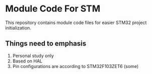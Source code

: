 # Module Code For STM
This repository contains module code files for easier STM32 project initialization.

## Things need to emphasis 

1. Personal study only 
2. Based on HAL
3. Pin configurations are according to STM32F103ZET6 (some)
